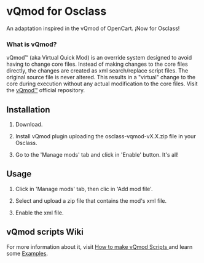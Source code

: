 # vQmod for Osclass
An adaptation inspired in the vQmod of OpenCart. ¡Now for Osclass!

### What is vQmod?

vQmod™ (aka Virtual Quick Mod) is an override system designed to avoid having to change core files. Instead of making changes to the core files directly, the changes are created as xml search/replace script files. The original source file is never altered. This results in a "virtual" change to the core during execution without any actual modification to the core files. Visit the [vQmod™](https://github.com/vqmod/vqmod) official repository.

## Installation

1) Download.

2) Install vQmod plugin uploading the osclass-vqmod-vX.X.zip file in your Osclass.

3) Go to the 'Manage mods' tab and click in 'Enable' button. It's all!

## Usage

1) Click in 'Manage mods' tab, then clic in 'Add mod file'.

2) Select and upload a zip file that contains the mod's xml file.

3) Enable the xml file.

## vQmod scripts Wiki

For more information about it, visit [How to make vQmod Scripts
](https://github.com/vqmod/vqmod/wiki/Scripting#how-to-make-vqmod-scripts) and learn some [Examples](https://github.com/vqmod/vqmod/wiki/Examples).